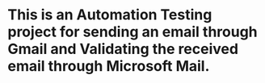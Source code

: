 # This is an Automation Testing project for sending an email through Gmail and Validating the received email through Microsoft Mail.


